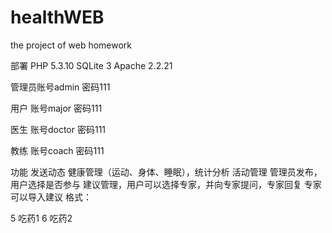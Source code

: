 # healthWEB
the project of web homework

部署
PHP 5.3.10
SQLite 3
Apache 2.2.21

管理员账号admin 密码111

用户 账号major 密码111

医生 账号doctor 密码111

教练 账号coach 密码111

功能
发送动态
健康管理（运动、身体、睡眠），统计分析
活动管理 管理员发布，用户选择是否参与
建议管理，用户可以选择专家，并向专家提问，专家回复
专家可以导入建议
格式：
<?xml version="1.0" encoding="UTF-8"?>
<suggestions>
  <suggestion>
    <id>5</id>
    <answer>吃药1</answer>
  </suggestion>
  <suggestion>
    <id>6</id>
    <answer>吃药2</answer>
  </suggestion>
</suggestions>


